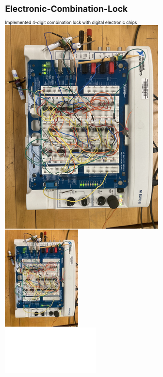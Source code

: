 # Electronic-Combination-Lock
Implemented 4-digit combination lock with digital electronic chips
![Screenshot](LockCircuit.jpg)
![Screenshot](CircuitLock.jpg)
![Screenshot](LOCK_1.pdf)
